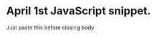 April 1st JavaScript snippet.
============================

Just paste this before closing body
    <script>
    //  Uncomment the next line if you want the prank to happen only when the url hash is #april
    //  if (document.location.hash.indexOf('april') > -1)
        document.body.style.transform =
        document.body.style.webkitTransform =
        document.body.style.MozTransform =
        document.body.style.OTransform =
        document.body.style.msTransform =
            'rotate(' + 45 * Math.ceil(Math.random() * 7) + 'deg)';
    </script>